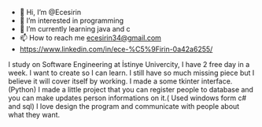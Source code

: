 - 👋 Hi, I’m @Ecesirin
- 👀 I’m interested in programming
- 🌱 I’m currently learning java and c
- 📫 How to reach me ecesirin34@gmail.com
- https://www.linkedin.com/in/ece-%C5%9Firin-0a42a6255/

I study on Software Engineering at İstinye Univercity, I have 2 free day in a week. 
I want to create so I can learn. I still have so much missing piece but I believe it will cover itself by working.
I made a some tkinter interface. (Python)
I made a little project that you can register people to database and you can make updates person informations on it.( Used windows form c# and sql)
I love design the program and communicate with people about what they want.


<!---
Ecesirin/Ecesirin is a ✨ special ✨ repository because its `README.md` (this file) appears on your GitHub profile.
You can click the Preview link to take a look at your changes.
--->
